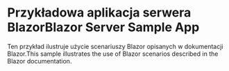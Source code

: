# <a name="blazor-server-sample-app"></a><span data-ttu-id="e4059-101">Przykładowa aplikacja serwera Blazor</span><span class="sxs-lookup"><span data-stu-id="e4059-101">Blazor Server Sample App</span></span>

<span data-ttu-id="e4059-102">Ten przykład ilustruje użycie scenariuszy Blazor opisanych w dokumentacji Blazor.</span><span class="sxs-lookup"><span data-stu-id="e4059-102">This sample illustrates the use of Blazor scenarios described in the Blazor documentation.</span></span>
